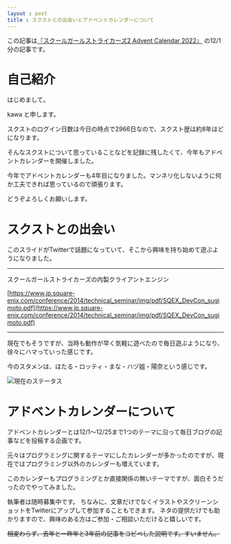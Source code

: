 ```yaml
---
layout : post
title : スクストとの出会いとアドベントカレンダーについて
---
```


この記事は[『スクールガールストライカーズ2 Advent Calendar 2022』](https://adventar.org/calendars/8200) の12/1分の記事です。

# 自己紹介
 はじめまして。

 kawa と申します。

 スクストのログイン日数は今日の時点で2966日なので、スクスト歴は約8年ほどになります。

 そんなスクストについて思っていることなどを記録に残したくて、今年もアドベントカレンダーを開催しました。

 今年でアドベントカレンダーも4年目になりました。マンネリ化しないように何か工夫できれば思っているので頑張ります。

 どうぞよろしくお願いします。

# スクストとの出会い
このスライドがTwitterで話題になっていて、そこから興味を持ち始めて遊ぶようになりました。

---

スクールガールストライカーズの内製クライアントエンジン

[https://www.jp.square-enix.com/conference/2014/technical_seminar/img/pdf/SQEX_DevCon_sugimoto.pdf](https://www.jp.square-enix.com/conference/2014/technical_seminar/img/pdf/SQEX_DevCon_sugimoto.pdf)

---

現在でもそうですが、当時も動作が早く気軽に遊べたので毎日遊ぶようになり、徐々にハマっていった感じです。

今のスタメンは、ほたる・ロッティ・まな・ハヅ姐・陽奈という感じです。

![現在のステータス](/SchoolGirlStrikersAdventCalendar2022/20221201.PNG)

# アドベントカレンダーについて
 アドベントカレンダーとは12/1～12/25まで1つのテーマに沿って毎日ブログの記事などを投稿する企画です。
 
 元々はプログラミングに関するテーマにしたカレンダーが多かったのですが、現在ではプログラミング以外のカレンダーも増えています。

 このカレンダーもプログラミングとか直接関係の無いテーマですが、面白そうだったのでやってみました。

 執筆者は随時募集中です。
 ちなみに、文章だけでなくイラストやスクリーンショットをTwitterにアップして参加することもできます。
 ネタの提供だけでも助かりますので、興味のある方はご参加・ご相談いただけると嬉しいです。
 
 ~~相変わらず、去年と一昨年と3年前の記事をコピペした説明です。すいません。~~
